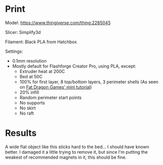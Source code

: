 # Print

Model: https://www.thingiverse.com/thing:2285045

Slicer: Simplify3d

Filament: Black PLA from Hatchbox

Settings:
- 0.1mm resolution
- Mostly default for Flashforge Creator Pro, using PLA, except:
    - Extruder heat at 200C
    - Bed at 50C
    - 100% for first layer, 8 top/bottom layers, 3 perimeter shells (As seen on [Fat Dragon Games' mini tutorial](https://www.youtube.com/watch?time_continue=716&v=AqEWl51s9Rw&feature=emb_logo))
    - 20% infill
    - Random perimeter start points
    - No supports
    - No skirt
    - No raft

# Results

A wide flat object like this sticks hard to the bed... I should have known better. I damaged it a little trying to remove it, but since I'm putting the weakest of recommended magnets in it, this should be fine.